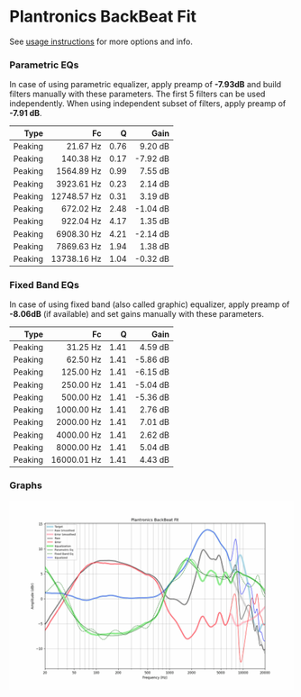 # Plantronics BackBeat Fit
See [usage instructions](https://github.com/jaakkopasanen/AutoEq#usage) for more options and info.

### Parametric EQs
In case of using parametric equalizer, apply preamp of **-7.93dB** and build filters manually
with these parameters. The first 5 filters can be used independently.
When using independent subset of filters, apply preamp of **-7.91 dB**.

| Type    | Fc          |    Q | Gain     |
|--------:|------------:|-----:|---------:|
| Peaking | 21.67 Hz    | 0.76 | 9.20 dB  |
| Peaking | 140.38 Hz   | 0.17 | -7.92 dB |
| Peaking | 1564.89 Hz  | 0.99 | 7.55 dB  |
| Peaking | 3923.61 Hz  | 0.23 | 2.14 dB  |
| Peaking | 12748.57 Hz | 0.31 | 3.19 dB  |
| Peaking | 672.02 Hz   | 2.48 | -1.04 dB |
| Peaking | 922.04 Hz   | 4.17 | 1.35 dB  |
| Peaking | 6908.30 Hz  | 4.21 | -2.14 dB |
| Peaking | 7869.63 Hz  | 1.94 | 1.38 dB  |
| Peaking | 13738.16 Hz | 1.04 | -0.32 dB |

### Fixed Band EQs
In case of using fixed band (also called graphic) equalizer, apply preamp of **-8.06dB**
(if available) and set gains manually with these parameters.

| Type    | Fc          |    Q | Gain     |
|--------:|------------:|-----:|---------:|
| Peaking | 31.25 Hz    | 1.41 | 4.59 dB  |
| Peaking | 62.50 Hz    | 1.41 | -5.86 dB |
| Peaking | 125.00 Hz   | 1.41 | -6.15 dB |
| Peaking | 250.00 Hz   | 1.41 | -5.04 dB |
| Peaking | 500.00 Hz   | 1.41 | -5.36 dB |
| Peaking | 1000.00 Hz  | 1.41 | 2.76 dB  |
| Peaking | 2000.00 Hz  | 1.41 | 7.01 dB  |
| Peaking | 4000.00 Hz  | 1.41 | 2.62 dB  |
| Peaking | 8000.00 Hz  | 1.41 | 5.04 dB  |
| Peaking | 16000.01 Hz | 1.41 | 4.43 dB  |

### Graphs
![](./Plantronics%20BackBeat%20Fit.png)